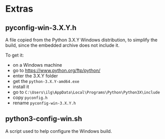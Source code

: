 # Extras

## pyconfig-win-3.X.Y.h

A file copied from the Python 3.X.Y Windows distribution, to simplify
the build, since the embedded archive does not include it.

To get it:

- on a Windows machine
- go to <https://www.python.org/ftp/python/>
- enter the 3.X.Y folder
- get the `python-3.X.Y-amd64.exe`
- install it
- go to `C:\Users\ilg\AppData\Local\Programs\Python\Python3X\include`
- copy `pyconfig.h`
- rename `pyconfig-win-3.X.Y.h`

## python3-config-win.sh

A script used to help configure the Windows build.
